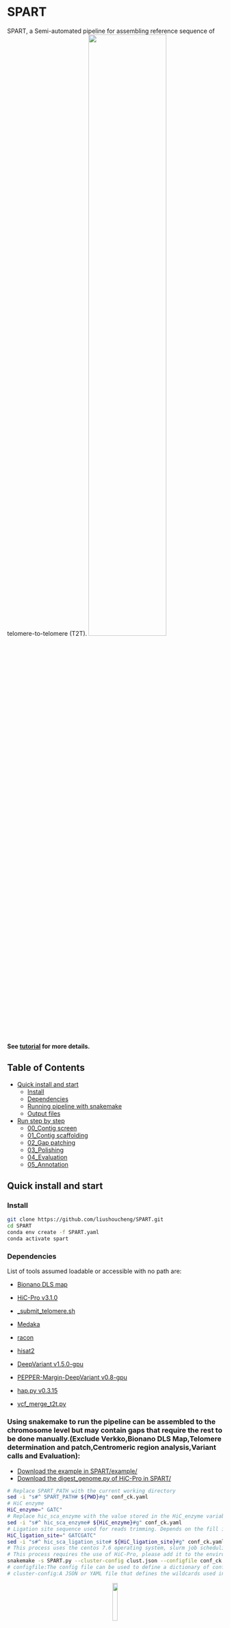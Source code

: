 # SPART
SPART, a Semi-automated pipeline for assembling reference sequence of telomere-to-telomere (T2T). 
<img src="https://github.com/liushoucheng/SPART/blob/main/pic/pipeline.jpg" width="60%">

**See [tutorial]( https://spart1.readthedocs.io/en/latest/) for more details.** 
## Table of Contents

- [Quick install and start](#started)
  - [Install](#Install)
  - [Dependencies](#Dependencies)
  - [Running pipeline with snakemake](#pipe)
  - [Output files](#Output)
- [Run step by step](#step)
  - [00_Contig screen](#00_Contig)
  - [01_Contig scaffolding](#01_Contig)
  - [02_Gap patching](#02_Gap)
  - [03_Polishing](#03_Polishing)
  - [04_Evaluation](#04_Evaluation)
  - [05_Annotation](#05_Annotation)

## <a name="started"></a>Quick install and start
### <a name="Install"></a>Install
```sh
git clone https://github.com/liushoucheng/SPART.git
cd SPART
conda env create -f SPART.yaml
conda activate spart
```
### <a name="Dependencies"></a>Dependencies

List of tools assumed loadable or accessible with no path are:

* [Bionano DLS map]( https://bionano.com)

* [HiC-Pro v3.1.0]( https://github.com/nservant/HiC-Pro)

* [_submit_telomere.sh]( https://github.com/VGP/vgp-assembly/blob/master/pipeline/telomere/_submit_telomere.sh)

* [Medaka]( https://anaconda.org/bioconda/medaka)

* [racon]( https://anaconda.org/bioconda/racon)

* [hisat2]( https://github.com/DaehwanKimLab/hisat2)

* [DeepVariant v1.5.0-gpu]( https://github.com/google/deepvariant)

* [PEPPER-Margin-DeepVariant v0.8-gpu]( https://github.com/kishwarshafin/pepper)

* [hap.py v0.3.15]( https://github.com/Illumina/hap.py)

* [vcf_merge_t2t.py](https://github.com/kishwarshafin/T2T_polishing_scripts/blob/master/polishing_merge_script/vcf_merge_t2t.py)

### <a name="pipe"></a>Using snakemake to run the pipeline can be assembled to the chromosome level but may contain gaps that require the rest to be done manually.(Exclude Verkko,Bionano DLS Map,Telomere determination and patch,Centromeric region analysis,Variant calls and Evaluation):
* [Download the example in SPART/example/]( https://gofile.me/77wE8/Vj6Vlp1LK)
* [Download the digest_genome.py of HiC-Pro in SPART/]( https://github.com/nservant/HiC-Pro/blob/master/bin/utils/digest_genome.py)
```sh
# Replace SPART_PATH with the current working directory
sed -i "s#^ SPART_PATH# ${PWD}#g" conf_ck.yaml
# HiC enzyme
HiC_enzyme=" GATC"
# Replace hic_sca_enzyme with the value stored in the HiC_enzyme variable
sed -i "s#^ hic_sca_enzyme# ${HiC_enzyme}#g" conf_ck.yaml
# Ligation site sequence used for reads trimming. Depends on the fill in strategy. Example: AAGCTAGCTT
HiC_ligation_site=" GATCGATC"
sed -i "s#^ hic_sca_ligation_site# ${HiC_ligation_site}#g" conf_ck.yaml #Replace hic_sca_ligation_site with the value stored in the HiC_ligation_site variable
# This process uses the centos 7.6 operating system, slurm job scheduling system, please modify your SPART/clust.json according to the cluster situation.
# This process requires the use of HiC-Pro, please add it to the environment before running.
snakemake -s SPART.py --cluster-config clust.json --configfile conf_ck.yaml --cluster '{cluster.account}' --jobs $threads --rerun-incomplete --restart-times 1 -np --rulegraph |dot -Tpng > rule.png #Running pipeline with snakemake
# configfile:The config file can be used to define a dictionary of configuration parameters and their values.
# cluster-config:A JSON or YAML file that defines the wildcards used in 'cluster'for specific rules.
```
<div align=center>
<img src="https://github.com/liushoucheng/SPART/blob/main/pic/rule.png" width="15%">
</div>

### <a name="Output"></a>Output files
please see the complete [documentation](https://github.com/liushoucheng/SPART/tree/main/example).

## <a name="step"></a>Run step by step

### <a name="00_Contig"></a>00_Contig screen
```sh
HiFi_reads=# file names of HiFi reads
ONT_reads=# file names of Ultra-Long reads
thread=# number of threads
memory=# Specify the upper limit on memory to use
output_prefix=# prefix of output files
mitochondrion=# mitochondrion fasta
chloroplast=# chloroplast fasta
ref=# Sequences of mitochondria and chloroplasts need to be removed
# Fastp :was used to filter adapter sequences, primers and other low quality sequence from raw sequencing reads.
SPART/00_Contig_screen/fastp.sh $HiFi_reads $ONT_reads
# Hifiasm
SPART/00_Contig_screen/hifiasm.sh $HiFi_reads $ONT_reads $output_prefix $thread
# Verkko
SPART/00_Contig_screen/verkko.sh $output_prefix $HiFi_reads $ONT_reads $threads $memory
# Flye
SPART/00_Contig_screen/flye.sh $ONT_reads $output_prefix $threads
# Remove mitochondrion && chloroplast
SPART/00_Contig_screen/rm_mt_cp.sh $mitochondrion $chloroplast $ref $threads
```
### <a name="01_Contig"></a>01_Contig scaffolding
```sh
threads=# Nominal threads per Node, without overloading (non-zero value will override -T -Tp -Te -TJ)
bnx=# Input molecule (.bnx) file, required
ref_cmap=# Reference file (must be .cmap), to compare resulting contigs
prefix=# Location of output files root directory, required, will be created if does not exist; if does exist, will overwrite contents
xml=# Read XML file for parameters
Bio_dir=# Location of executable files (RefAligner and Assembler, required)
cluster_xml=# Run on cluster, read XML file for submission arguments (optional--will not use cluster submission if absent)
ref=# Input NGS FASTA
bio_camp=# Input BioNano CMAP
merge_xml=# Merge configuration file
RefAligner=# RefAligner program
hicpro_data=# input data folder; Must contains a folder per sample with input files
hicpro_config=# configuration file for Hi-C processing
hicpro_outdir=# output folder
enzyme=# restriction enzyme cutting sites
#### Bionano
SPART/01_Contig_scaffolding/Bionano_DLS_map.sh $threads $bnx $ref_cmap $prefix $xml $Bio_dir $cluster_xml $ref $bio_camp $merge_xml $RefAligner
#### Hi-C
# hic-pro
SPART/01_Contig_scaffolding/HiC-Pro.sh $ref $prefix $hicpro_data $hicpro_config $hicpro_outdir
# yahs
SPART/01_Contig_scaffolding/yahs.sh $enzyme $ref $bed/bam/bin $profix
```
### <a name="02_Gap"></a>02_Gap patching
```sh
query=# query fasta file (uncompressed or bgzipped)
ref=# target fasta file (uncompressed or bgzipped)
region=# output directory
SPART/02_Gap_patching/wfmash_ragtag.sh $query $ref $region
```
#### Manual operation
```sh
cd ragtag_output
perl SPART/02_Gap_patching/paf_filter.pl -i ragtag.patch.debug.filtered.paf -minlen 10000000 -iden 0.5
```
**Manually editing the ragtag.patch.debug.filtered.paf file.Keep the high-quality contig and preserve the location of the only high confidence match in ragtag.patch.debug.filtered.paf that matches the sequence at both ends of the gap.**
```sh
perl SPART/02_Gap_patching/renameagp.pl -i ragtag.patch.ctg.agp -i1 ragtag.patch.debug.filtered.paf -start seq00000000 -end seq00000001 -o test.agp
```
**Test.agp is merged into ragtag.patch.agp and fasta is generated.**

#### e.g.
```sh
# make joins and fill gaps in target.fa using sequences from query.fa
cd SPART/example
ragtag.py patch -i 0.99 --remove-small -q 10 --debug -u --aligner minimap2 -t 128 --mm2-params "-x asm20 -I1G -t 128" reference1A.fasta query1A.fasta
# filter
cd ragtag_output
perl SPART/02_Gap_patching/paf_filter.pl -i ragtag.patch.debug.filtered.paf -minlen 10000000 -iden 0.5
# Manually editing the ragtag.patch.debug.filtered.paf_fiter.paf file.Keep the high-quality contig and preserve the location of the only high confidence match in ragtag.patch.debug.filtered.paf_fiter.paf that matches the sequence at both ends of the gap.
less ragtag.patch.debug.filtered.paf_fiter.paf
qseq00000000    600453479       27150   3999147 +       seq00000001     3972000 4       3971997 2266668 3972018 60
qseq00000000    600453479       4038251 35116708        +       seq00000002     597339226       17      31075089        17568679        31079144        60
# gain agp
perl SPART/02_Gap_patching/renameagp.pl -i ragtag.patch.ctg.agp -i1 ragtag.patch.debug.filtered.paf_fiter.paf -start seq00000001 -end seq00000002 -o test.agp
less -S ragtag.patch.agp
chr1A_RagTag_MOD_MOD	1	2046621	1	W	seq00000000	1	2046621	+
chr1A_RagTag_MOD_MOD	2046622	2046821	2	N	200	scaffold	yes	align_genus
chr1A_RagTag_MOD_MOD	2046822	6018821	3	W	seq00000001	1	3972000	+
chr1A_RagTag_MOD_MOD	6018822	6019021	4	N	200	scaffold	yes	align_genus
chr1A_RagTag_MOD_MOD	6019022	603358247	5	W	seq00000002	1	597339226	+
# Test.agp is merged into ragtag.patch.agp and fasta is generated.
less -S ragtag.patch.agp
scf00000000	1	2046621	1	W	seq00000000	1	2046621	+
scf00000000	2046622	2046821	2	N	200	scaffold	yes	align_genus
scf00000000	2046822	6018821	3	W	seq00000001	1	3972000	+
scf00000000	6018822	6057905	4	W	qseq00000000	3999151	4038234	+
scf00000000	6057906	603397131	5	W	seq00000002	1	597339226	+
ragtag_agp2fa.py ragtag.patch.agp ragtag.patch.comps.fasta > ragtag.patch.fasta
```
#### telomere patching
We used _submit_telomere.sh in ONT reads >100kb.ONT reads with telomere sequence mapping to this locus based on minimap2 alignments were manually identified. The longest was selected as template , all others aligned to it and polished with Medaka:
```sh
medaka -v -i ONT_tel_reads.fasta -d longest_ont_tel.fasta -o ont_tel_medaka.fasta
```
Telomere signal in all HiFi reads was identified with the commands:
```sh
_submit_telomere.sh hifi_reads.fasta
```
Additional HiFi reads were recruited from a manual analysis. We looked for trimmed tips that could extend. All reads had telomere signal and were aligned to the medaka consensus and polished with Racon with the commands:
```sh
minimap2 -t16 -ax map-pb ont_tel_medaka.fasta hifi_tel.fasta > medaka.sam
racon hifi_tel.fasta medaka.sam ont_tel_medaka.fasta > racon.fasta
```
Finally, the polished result was patched into the assembly with ragtag patch or manually patched.
##### Citation
https://github.com/marbl/CHM13-issues/blob/main/error_detection.md.
#### Centromeric region analysis
```sh
workdir=# work directory
FASTA=# target fasta file (uncompressed or bgzipped)
prefix=# prefix of output files
CHIP1_treatment=# Treatment (pull-down) file(s).
CHIP2_treatment=# Treatment (pull-down) file(s).
threads=# number of threads
CHIP1_control=# Control (input) file(s)
CHIP2_control=# Control (input) file(s)
SPART/02_Gap_patching/Centromeric_region_analysis.sh $workdir $FASTA $prefix $CHIP1_treatment $CHIP2_treatment $threads $CHIP1_control $CHIP2_control
```
### <a name="03_Polishing"></a>03_Polishing
```sh
# Use singularity and docker to download google_deepvariant_latest-gpu.sif and kishwars/pepper_deepvariant:r0.8-gpu respectively and modify the cluster-config and configfile in snakemake
workdir=# work directory
ref=# target fasta file (uncompressed or bgzipped)
threads=# number of threads
SPART/03_Polishing/calsv_snv.sh $workdir $ref $threads
```
### <a name="04_Evaluation"></a>04_Evaluation
```sh
ref=# target fasta file (uncompressed or bgzipped)
prefix=# prefix of output files
query=# query fasta file (uncompressed or bgzipped)
threads=# number of threads
partition=# your cluster partition
bac_reads=# bac reads
ref_chr=# target chromosome fasta file (uncompressed or bgzipped)
protein=# target protein fasta file
name=# output file name
gff3# target gff file
#### BUSCO
SPART/04_Evaluation/BUSCO.sh $ref $prefix
#### mapping rates & coverages
SPART/04_Evaluation/mapping_rates_coverages.sh hybrid_bam single_bam ont_bam
#### LTR
SPART/04_Evaluation/ltr.sh $ref $prefix
#### QV
SPART/04_Evaluation/qv.sh $query $ref
#### BACs
SPART/04_Evaluation/bac.sh $bac_reads $ref_chr
### Addition
SPART/04_Evaluation/while.sh $threads $partition $ref $query
### Analysis of synteny
SPART/04_Evaluation/synteny.sh $protein $name $gff3
```
### <a name="05_Annotation"></a>05_Annotation
#### RNA-seq
Detect adapter
```sh
fastp --detect_adapter_for_pe -w ${threads} -i ${RNAseq1} -I ${RNAseq2} -o ${RNAseq1_clean} -O ${RNAseq2_clean} --json ${output}.json --html ${output}.html
```
Build genome index
```sh
STAR --runThreadN ${threads} --runMode genomeGenerate --genomeDir ${Output Dir} --genomeFastaFiles ${genome} --sjdbGTFtagExonParentTranscript Parent --sjdbGTFfile ${annotations} --limitGenomeGenerateRAM 40000000000 --sjdbOverhang 149 --sjdbFileChrStartEnd ${genomic coordinates} --limitSjdbInsertNsj 1854820
```
Mapping to genome
```sh
STAR --runThreadN ${threads} --genomeDir ${Output Dir} --readFilesIn ${RNAseq1_clean} ${RNAseq2_clean} --sjdbGTFtagExonParentTranscript Parent --sjdbGTFfile ${annotations} --outFileNamePrefix "$profix" --alignSJoverhangMin 8 --alignSJDBoverhangMin 1 --outFilterType BySJout --outSAMunmapped Within --outFilterMultimapNmax 20 --outSAMstrandField intronMotif --outFilterMismatchNoverLmax 0.02 --outFilterMismatchNmax 999 --alignIntronMin 20 --alignIntronMax 10000 --alignMatesGapMax 100000 --sjdbScore 1 --genomeLoad NoSharedMemory --outSAMtype BAM SortedByCoordinate --limitSjdbInsertNsj 1854820
```
Assembly and merge
```sh
stringtie -j 2 -c 2 -m 150 -f 0.3 -G ${reference annotation} -l rna-seq -t -p ${threads} -l "$profix" -A "$profix"gene_abund.tab -C "$profix"cov_refs.gtf -o "$profix".gtf "$profix"Aligned.sortedByCoord.out.bam
stringtie --merge -p 96 -m 150 -c 10 -G ${reference annotation} -l rna_merge -o rna_all.gtf { gtf_list | strg1.gtf ...}
```
#### ISO-seq
Build genome index
```sh
minimap2 -t 96 -I 16G -d $mmi $genome
```
Align && Correct && Collapse
```sh
flair 123 --mm2_args=-I15g,-axsplice:hq,-uf,-secondary=no -g $genome -r $iso_seq --mm_index $mmi -f $gtf -o flair.output --temp_dir temp_flair --stringent --no_gtf_end_adjustment --check_splice --generate_map --trust_end -t 96 --annotation_reliant generate --junction_bed $stringtie.bed
```
#### Homology protein
miniprot
```sh
miniprot -t96 -d CS-IAAS_v1.softmask.mpi CS-IAAS_v1.softmask.fasta
miniprot -It96 --gff CS-IAAS_v1.softmask.mpi ${Homology protein} > miniprot.gff3
python Genome-annotation-pipeline-main/scripts/miniprot.py miniprot.gff3 > protein_alignments.gff3
```
#### Ab initio gene prediction
Braker3
```sh
##### RNA-seq && Homology protein
docker run -c ${threads} --user 1000:100 -v /tmp:/tmp -v /home:/home -v /data:/data -v "$PWD":"$PWD" teambraker/braker3:latest braker.pl --workingdir="$PWD" --species=CS-IAAS --softmasking --genome=CS-IAAS_v1.softmask.fasta --addUTR=on --gff3 --nocleanup --bam=rna_seq.bam --prot_seq=${Homology protein} --threads ${threads} --BAMTOOLS_PATH= --AUGUSTUS_BIN_PATH= --JAVA_PATH=
##### ISO-seq && Homology protein
docker run -c ${threads} --user 1000:100 -v /tmp:/tmp -v /home:/home -v /data:/data -v "$PWD":"$PWD" katharinahoff/playground:devel braker.pl --workingdir="$PWD" --species=CS-IAAS --softmasking --genome=CS-IAAS_v1.softmask.fasta --gff3 --nocleanup --bam=iso_seq.bam --prot_seq=${Homology protein} --threads ${threads} --BAMTOOLS_PATH= --AUGUSTUS_BIN_PATH=
```
# Contacts

Shoucheng Liu (liusc_work@163.com)

Xiaopeng Li (xiaopeng.li@pku-iaas.edu.cn)
